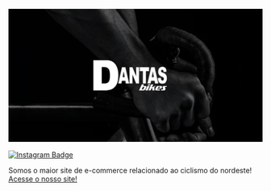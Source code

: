 ![Banner contendo a logo do Dantas Bikes em um fundo escuro](og.jpg)

[![Instagram Badge](https://img.shields.io/badge/INSTAGRAM-black?style=for-the-badge&logo=instagram)
](https://www.instagram.com/dantasbikesoficinacafe/)

Somos o maior site de e-commerce relacionado ao ciclismo do nordeste! [Acesse o nosso site!](https://dantasbikes.com.br/)

